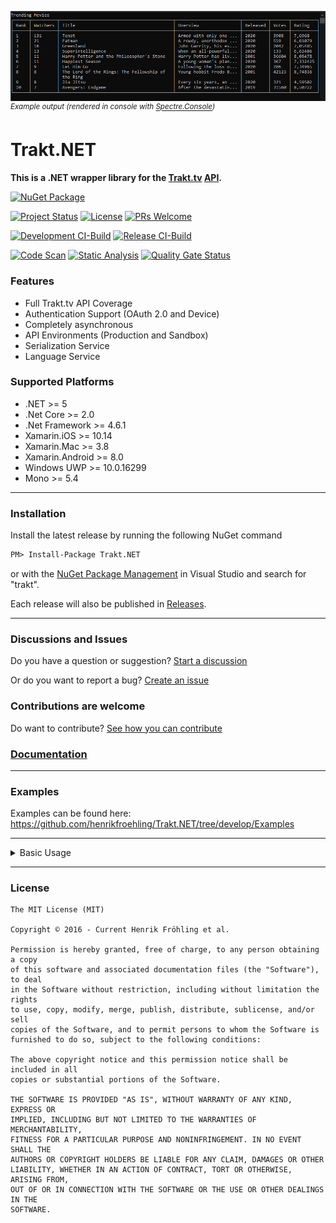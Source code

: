 ![](https://raw.githubusercontent.com/henrikfroehling/Trakt.NET/develop/.github/trending_movies_shows.gif)
*<sup>Example output (rendered in console with [Spectre.Console](https://github.com/spectresystems/spectre.console))</sup>*

Trakt.NET
===

**This is a .NET wrapper library for the [Trakt.tv](https://trakt.tv/) [API](http://docs.trakt.apiary.io/#).**

[![NuGet Package](https://img.shields.io/badge/Latest%20Version%20on%20NuGet-v1.3.0-blue.svg?style=flat)](https://www.nuget.org/packages/Trakt.NET/1.3.0)

[![Project Status](https://img.shields.io/badge/Project%20Status-In%20Development-blue.svg?style=flat)](https://img.shields.io/badge/Project%20Status-In%20Development-green)
[![License](https://img.shields.io/badge/License-MIT-blue.svg?style=flat)](https://opensource.org/licenses/MIT)
[![PRs Welcome](https://img.shields.io/badge/Pull%20Requests-Welcome-blue.svg?style=flat)](https://github.com/henrikfroehling/Trakt.NET/blob/develop/CONTRIBUTING.md)

[![Development CI-Build](https://github.com/henrikfroehling/Trakt.NET/actions/workflows/develop-CI.yml/badge.svg)](https://github.com/henrikfroehling/Trakt.NET/actions/workflows/develop-CI.yml)
[![Release CI-Build](https://github.com/henrikfroehling/Trakt.NET/actions/workflows/release-CI.yml/badge.svg)](https://github.com/henrikfroehling/Trakt.NET/actions/workflows/release-CI.yml)

[![Code Scan](https://github.com/henrikfroehling/Trakt.NET/actions/workflows/code-scan.yml/badge.svg)](https://github.com/henrikfroehling/Trakt.NET/actions/workflows/code-scan.yml)
[![Static Analysis](https://github.com/henrikfroehling/Trakt.NET/actions/workflows/sonarcloud.yml/badge.svg)](https://github.com/henrikfroehling/Trakt.NET/actions/workflows/sonarcloud.yml)
[![Quality Gate Status](https://sonarcloud.io/api/project_badges/measure?project=henrikfroehling_Trakt.NET&metric=alert_status)](https://sonarcloud.io/summary/new_code?id=henrikfroehling_Trakt.NET)

### Features

- Full Trakt.tv API Coverage
- Authentication Support (OAuth 2.0 and Device)
- Completely asynchronous
- API Environments (Production and Sandbox)
- Serialization Service
- Language Service

### Supported Platforms

- .NET >= 5
- .Net Core >= 2.0
- .Net Framework >= 4.6.1
- Xamarin.iOS >= 10.14
- Xamarin.Mac >= 3.8
- Xamarin.Android >= 8.0
- Windows UWP >= 10.0.16299
- Mono >= 5.4

---

### Installation

Install the latest release by running the following NuGet command

```ps
PM> Install-Package Trakt.NET
```

or with the [NuGet Package Management](https://docs.nuget.org/consume/package-manager-dialog) in Visual Studio and search for "trakt".

Each release will also be published in [Releases](https://github.com/henrikfroehling/Trakt.NET/releases).

---

### Discussions and Issues
Do you have a question or suggestion? [Start a discussion](https://github.com/henrikfroehling/Trakt.NET/discussions)

Or do you want to report a bug? [Create an issue](https://github.com/henrikfroehling/Trakt.NET/issues/new/choose)

### Contributions are welcome
Do want to contribute? [See how you can contribute](https://github.com/henrikfroehling/Trakt.NET/blob/develop/CONTRIBUTING.md)

### [Documentation](https://github.com/henrikfroehling/Trakt.NET/tree/develop/docs/Library_API_Documentation#library-api-documentation)

---
### Examples
    
Examples can be found here: https://github.com/henrikfroehling/Trakt.NET/tree/develop/Examples

---
<details>
<summary>Basic Usage</summary>

**Create a new [Trakt.NET](https://github.com/henrikfroehling/Trakt.NET) Client**

```csharp
// Client ID is sufficient for usage without OAuth
var client = new TraktClient("Your Trakt Client ID");

// Both Client ID and Client Secret are required, if you need to authenticate your application
var client = new TraktClient("Your Trakt Client ID", "Your Trakt Client Secret");

// Both Client ID and Access Token are required, if you want to use requests, that require authorization
var client = new TraktClient("Your Trakt Client ID")
{
    Authorization = TraktAuthorization.CreateWith("Trakt Access Token")
};
```

**Use your existing tokens**

```csharp
var client = new TraktClient("Your Trakt Client ID");

// Only access token
client.Authorization = TraktAuthorization.CreateWith("Your Access Token");

// Access Token and Refresh Token
client.Authorization = TraktAuthorization.CreateWith("Your Access Token", "Your Refresh Token");
```

**Serialize and deserialize authorization information**

```csharp
ITraktAuthorization authorization = client.Authorization;

// Get JSON string from current authorization
string json = await TraktSerializationService.SerializeAsync(authorization);

// Get TraktAuthorization from JSON string
ITraktAuthorization deserializedAuthorization = await TraktSerializationService.DeserializeAsync(json);

client.Authorization = deserializedAuthorization;

// authorization == deserializedAuthorization
```

**Configure the client**

```csharp
client.ClientId = "Your Trakt Client ID";
client.ClientSecret = "Your Trakt Client Secret";

client.Configuration.ApiVersion = 2; // Set by default

// Set this to true, to use Trakt API staging environment
// This is disabled by default
client.Configuration.UseSandboxEnvironment = true;

// Force authorization for requests, where authorization is optional
// This is disabled by default
client.Configuration.ForceAuthorization = true;
```

**Get the top 10 trending shows including full information**

```csharp
TraktPagedResponse<ITraktTrendingShow> trendingShowsTop10 = await client.Shows.GetTrendingShowsAsync(new TraktExtendedInfo().SetFull(), null, 10);
// or
TraktPagedResponse<ITraktTrendingShow> trendingShowsTop10 = await client.Shows.GetTrendingShowsAsync(new TraktExtendedInfo() { Full = true }, 1, 10);

if (trendingShowsTop10)
{
    foreach (ITraktTrendingShow trendingShow in trendingShowsTop10)
    {
        Console.WriteLine($"Show: {trendingShow.Title} / Watchers: {trendingShow.Watchers}");
    }
}
```
![](https://raw.githubusercontent.com/henrikfroehling/Trakt.NET/develop/.github/trakt_trending_shows.png)
*<sup>Example output (rendered in console with [Spectre.Console](https://github.com/spectresystems/spectre.console))</sup>*

---
**Get the top 10 trending movies including full information**

```csharp
var extendedInfo = new TraktExtendedInfo() { Full = true };

TraktPagedResponse<ITraktTrendingMovie> trendingMoviesTop10 = await client.Movies.GetTrendingMoviesAsync(extendedInfo, null, 10);
// or
TraktPagedResponse<ITraktTrendingMovie> trendingMoviesTop10 = await client.Movies.GetTrendingMoviesAsync(extendedInfo, 1, 10);

if (trendingMoviesTop10)
{
    foreach (ITraktTrendingMovie trendingMovie in trendingMoviesTop10)
    {
        Console.WriteLine($"Movie: {trendingMovie.Title} / Watchers: {trendingMovie.Watchers}");
    }
}
```
![](https://raw.githubusercontent.com/henrikfroehling/Trakt.NET/develop/.github/trakt_trending_movies.png)
*<sup>Example output (rendered in console with [Spectre.Console](https://github.com/spectresystems/spectre.console))</sup>*

---
**Get the show 'Game of Thrones'**

```csharp
TraktResponse<ITraktShow> gameOfThrones = await client.Shows.GetShowAsync("game-of-thrones", new TraktExtendedInfo().SetFull());

if (gameOfThrones)
{
    ITraktShow show = gameOfThrones.Value;
    Console.WriteLine($"Title: {show.Title} / Year: {show.Year}");
    Console.WriteLine(show.Overview);
}
```

**Get the movie 'The Martian'**

```csharp
TraktResponse<ITraktMovie> theMartian = await client.Movies.GetMovieAsync("the-martian-2015", new TraktExtendedInfo().SetFull());

if (theMartian)
{
    ITraktMovie movie = theMartian.Value;
    Console.WriteLine($"Title: {movie.Title} / Year: {movie.Year}");
    Console.WriteLine(show.Overview);
}
```
</details>

---
### License

```text
The MIT License (MIT)

Copyright © 2016 - Current Henrik Fröhling et al.

Permission is hereby granted, free of charge, to any person obtaining a copy
of this software and associated documentation files (the "Software"), to deal
in the Software without restriction, including without limitation the rights
to use, copy, modify, merge, publish, distribute, sublicense, and/or sell
copies of the Software, and to permit persons to whom the Software is
furnished to do so, subject to the following conditions:

The above copyright notice and this permission notice shall be included in all
copies or substantial portions of the Software.

THE SOFTWARE IS PROVIDED "AS IS", WITHOUT WARRANTY OF ANY KIND, EXPRESS OR
IMPLIED, INCLUDING BUT NOT LIMITED TO THE WARRANTIES OF MERCHANTABILITY,
FITNESS FOR A PARTICULAR PURPOSE AND NONINFRINGEMENT. IN NO EVENT SHALL THE
AUTHORS OR COPYRIGHT HOLDERS BE LIABLE FOR ANY CLAIM, DAMAGES OR OTHER
LIABILITY, WHETHER IN AN ACTION OF CONTRACT, TORT OR OTHERWISE, ARISING FROM,
OUT OF OR IN CONNECTION WITH THE SOFTWARE OR THE USE OR OTHER DEALINGS IN THE
SOFTWARE.
```
